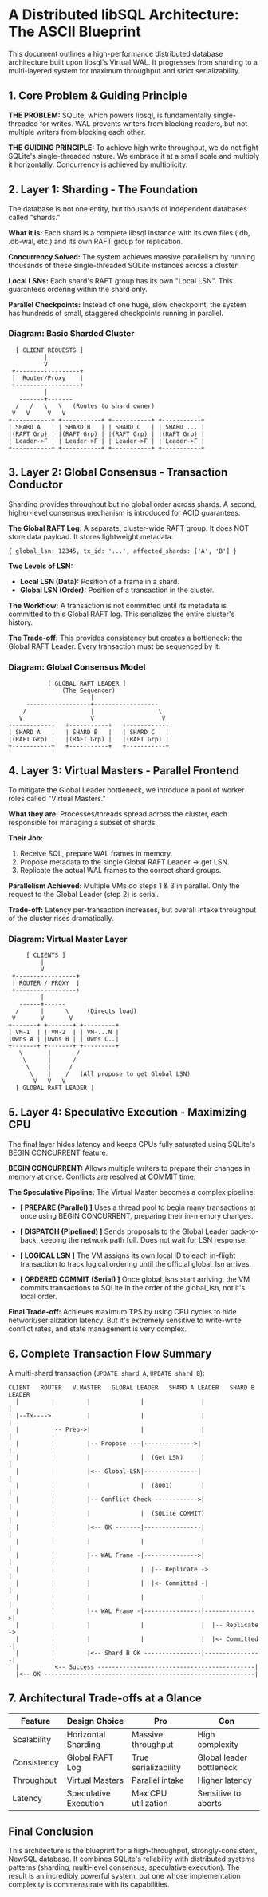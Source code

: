 # A Distributed libSQL Architecture: The ASCII Blueprint

This document outlines a high-performance distributed database architecture built upon libsql's Virtual WAL. It progresses from sharding to a multi-layered system for maximum throughput and strict serializability.

## 1. Core Problem & Guiding Principle

**THE PROBLEM:** SQLite, which powers libsql, is fundamentally single-threaded for writes. WAL prevents writers from blocking readers, but not multiple writers from blocking each other.

**THE GUIDING PRINCIPLE:** To achieve high write throughput, we do not fight SQLite's single-threaded nature. We embrace it at a small scale and multiply it horizontally. Concurrency is achieved by multiplicity.

## 2. Layer 1: Sharding - The Foundation

The database is not one entity, but thousands of independent databases called "shards."

**What it is:** Each shard is a complete libsql instance with its own files (.db, .db-wal, etc.) and its own RAFT group for replication.

**Concurrency Solved:** The system achieves massive parallelism by running thousands of these single-threaded SQLite instances across a cluster.

**Local LSNs:** Each shard's RAFT group has its own "Local LSN". This guarantees ordering within the shard only.

**Parallel Checkpoints:** Instead of one huge, slow checkpoint, the system has hundreds of small, staggered checkpoints running in parallel.

### Diagram: Basic Sharded Cluster

```
  [ CLIENT REQUESTS ]
          |
          V
 +------------------+
 |  Router/Proxy    |
 +------------------+
          |
   -------+-------
  /   /   \   \   (Routes to shard owner)
 V   V     V   V
+-----------+ +-----------+ +-----------+ +-----------+
| SHARD A   | | SHARD B   | | SHARD C   | | SHARD ... |
|(RAFT Grp) | |(RAFT Grp) | |(RAFT Grp) | |(RAFT Grp) |
| Leader->F | | Leader->F | | Leader->F | | Leader->F |
+-----------+ +-----------+ +-----------+ +-----------+
```

## 3. Layer 2: Global Consensus - Transaction Conductor

Sharding provides throughput but no global order across shards. A second, higher-level consensus mechanism is introduced for ACID guarantees.

**The Global RAFT Log:** A separate, cluster-wide RAFT group. It does NOT store data payload. It stores lightweight metadata:
```
{ global_lsn: 12345, tx_id: '...', affected_shards: ['A', 'B'] }
```

**Two Levels of LSN:**

- **Local LSN (Data):** Position of a frame in a shard.
- **Global LSN (Order):** Position of a transaction in the cluster.

**The Workflow:** A transaction is not committed until its metadata is committed to this Global RAFT log. This serializes the entire cluster's history.

**The Trade-off:** This provides consistency but creates a bottleneck: the Global RAFT Leader. Every transaction must be sequenced by it.

### Diagram: Global Consensus Model

```
           [ GLOBAL RAFT LEADER ]
               (The Sequencer)
                       |
     ------------------+------------------
    /                  |                  \
   V                   V                   V
+-----------+   +-----------+   +-----------+
| SHARD A   |   | SHARD B   |   | SHARD C   |
|(RAFT Grp) |   |(RAFT Grp) |   |(RAFT Grp) |
+-----------+   +-----------+   +-----------+
```

## 4. Layer 3: Virtual Masters - Parallel Frontend

To mitigate the Global Leader bottleneck, we introduce a pool of worker roles called "Virtual Masters."

**What they are:** Processes/threads spread across the cluster, each responsible for managing a subset of shards.

**Their Job:**

1. Receive SQL, prepare WAL frames in memory.
2. Propose metadata to the single Global RAFT Leader → get LSN.
3. Replicate the actual WAL frames to the correct shard groups.

**Parallelism Achieved:** Multiple VMs do steps 1 & 3 in parallel. Only the request to the Global Leader (step 2) is serial.

**Trade-off:** Latency per-transaction increases, but overall intake throughput of the cluster rises dramatically.

### Diagram: Virtual Master Layer

```
     [ CLIENTS ]
         |
         V
 +-----------------+
 | ROUTER / PROXY  |
 +-----------------+
         |
   ------+------
  /      |      \     (Directs load)
 V       V       V
+-------+ +-------+ +---------+
| VM-1  | | VM-2  | | VM-...N |
|Owns A | |Owns B | | Owns C..|
+-------+ +-------+ +---------+
   \       |       /
    \      |      /
     \     |     /
      \    |    /   (All propose to get Global LSN)
       V   V   V
  [ GLOBAL RAFT LEADER ]
```

## 5. Layer 4: Speculative Execution - Maximizing CPU

The final layer hides latency and keeps CPUs fully saturated using SQLite's BEGIN CONCURRENT feature.

**BEGIN CONCURRENT:** Allows multiple writers to prepare their changes in memory at once. Conflicts are resolved at COMMIT time.

**The Speculative Pipeline:** The Virtual Master becomes a complex pipeline:

- **[ PREPARE (Parallel) ]** Uses a thread pool to begin many transactions at once using BEGIN CONCURRENT, preparing their in-memory changes.

- **[ DISPATCH (Pipelined) ]** Sends proposals to the Global Leader back-to-back, keeping the network path full. Does not wait for LSN response.

- **[ LOGICAL LSN ]** The VM assigns its own local ID to each in-flight transaction to track logical ordering until the official global_lsn arrives.

- **[ ORDERED COMMIT (Serial) ]** Once global_lsns start arriving, the VM commits transactions to SQLite in the order of the global_lsn, not it's local order.

**Final Trade-off:** Achieves maximum TPS by using CPU cycles to hide network/serialization latency. But it's extremely sensitive to write-write conflict rates, and state management is very complex.

## 6. Complete Transaction Flow Summary

A multi-shard transaction (`UPDATE shard_A`, `UPDATE shard_B`):

```
CLIENT   ROUTER   V.MASTER   GLOBAL LEADER   SHARD A LEADER   SHARD B LEADER
  |         |         |              |                |                |
  |--Tx---->|         |              |                |                |
  |         |-- Prep->|              |                |                |
  |         |         |-- Propose ---|-------------->|                |
  |         |         |              |  (Get LSN)     |                |
  |         |         |<-- Global-LSN|---------------|                |
  |         |         |              |  (8001)        |                |
  |         |         |-- Conflict Check ------------>|                |
  |         |         |              |  (SQLite COMMIT)               |
  |         |         |<-- OK -------|----------------|                |
  |         |         |              |                |                |
  |         |         |-- WAL Frame -|--------------->|                |
  |         |         |              |  |-- Replicate ->               |
  |         |         |              |  |<- Committed -|               |
  |         |         |              |                |                |
  |         |         |-- WAL Frame -|----------------|-------------->|
  |         |         |              |                |  |-- Replicate ->
  |         |         |              |                |  |<- Committed -|
  |         |         |<-- Shard B OK ----------------|----------------|
  |         |<-- Success --------------------------------------------|
  |<-- OK -----------------------------------------------------------|
```

## 7. Architectural Trade-offs at a Glance

| Feature       | Design Choice          | Pro                    | Con                      |
|---------------|------------------------|------------------------|--------------------------|
| Scalability   | Horizontal Sharding    | Massive throughput     | High complexity          |
| Consistency   | Global RAFT Log        | True serializability   | Global leader bottleneck |
| Throughput    | Virtual Masters        | Parallel intake        | Higher latency           |
| Latency       | Speculative Execution  | Max CPU utilization    | Sensitive to aborts      |

## Final Conclusion

This architecture is the blueprint for a high-throughput, strongly-consistent, NewSQL database. It combines SQLite's reliability with distributed systems patterns (sharding, multi-level consensus, speculative execution). The result is an incredibly powerful system, but one whose implementation complexity is commensurate with its capabilities.
